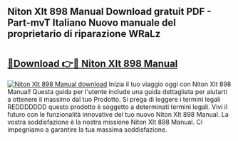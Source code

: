 ## Niton Xlt 898 Manual Download gratuit PDF - Part-mvT Italiano Nuovo manuale del proprietario di riparazione WRaLz

# <h2><a href="http://dfdcz1d.blite.top/?on=Niton+Xlt+898+Manual">🔗Download 👉🔴 Niton Xlt 898 Manual</a></h2>

[![Niton Xlt 898 Manual download](https://i.imgur.com/lujVjoI.png)](http://dfdcz1d.blite.top/?on=Niton+Xlt+898+Manual)
Inizia il tuo viaggio oggi con Niton Xlt 898 Manual! Questa guida per l'utente include una guida dettagliata per aiutarti a ottenere il massimo dal tuo Prodotto. Si prega di leggere i termini legali REDDDDDDD questo prodotto è soggetto a determinati termini legali. Vivi il futuro con le funzionalità innovative del tuo nuovo Niton Xlt 898 Manual. La vostra soddisfazione è la nostra missione Niton Xlt 898 Manual. Ci impegniamo a garantire la tua massima soddisfazione.
